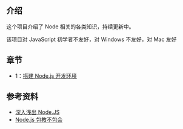 ## 介绍

这个项目介绍了 Node 相关的各类知识，持续更新中。

该项目对 JavaScript 初学者不友好，对 Windows 不友好，对 Mac 友好

## 章节

+   1：[搭建 Node.js 开发环境](./demo01/README.md)

## 参考资料

+   [深入浅出 Node.JS](https://www.amazon.cn/dp/B00GOM5IL4/ref=sr_1_1?ie=UTF8&qid=1523943449&sr=8-1&keywords=%E6%B7%B1%E5%85%A5%E6%B5%85%E5%87%BAnode.js)
+   [Node.js 包教不包会](https://github.com/alsotang/node-lessons)